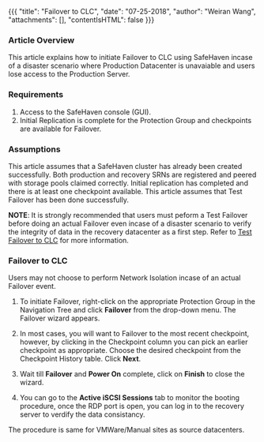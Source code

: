{{{
  "title": "Failover to CLC",
  "date": "07-25-2018",
  "author": "Weiran Wang",
  "attachments": [],
  "contentIsHTML": false
}}}

### Article Overview
This article explains how to initiate Failover to CLC using SafeHaven incase of a disaster scenario where Production Datacenter is unavaiable and users lose access to the Production Server.

### Requirements
1. Access to the SafeHaven console (GUI).
2. Initial Replication is complete for the Protection Group and checkpoints are available for Failover.

### Assumptions
This article assumes that a SafeHaven cluster has already been created successfully. Both production and recovery SRNs are registered and peered with storage pools claimed correctly. Initial replication has completed and there is at least one checkpoint available. This article assumes that Test Failover has been done successfully.

**NOTE**: It is strongly recommended that users must peform a Test Failover before doing an actual Failover even incase of a disaster scenario to verify the integrity of data in the recovery datacenter as a first step. Refer to [Test Failover to CLC](Test-Failover-to-CLC.md) for more information.

### Failover to CLC
Users may not choose to perform Network Isolation incase of an actual Failover event.

1. To initiate Failover, right-click on the appropriate Protection Group in the Navigation Tree and click **Failover** from the drop-down menu. The Failover wizard appears.

2. In most cases, you will want to Failover to the most recent checkpoint, however, by clicking in the Checkpoint column you can pick an earlier checkpoint as appropriate. Choose the desired checkpoint from the Checkpoint History table. Click **Next**.

3. Wait till **Failover** and **Power On** complete, click on **Finish** to close the wizard.

7. You can go to the **Active iSCSI Sessions** tab to monitor the booting procedure, once the RDP port is open, you can log in to the recovery server to verdify the data consistancy.

The procedure is same for VMWare/Manual sites as source datacenters.
